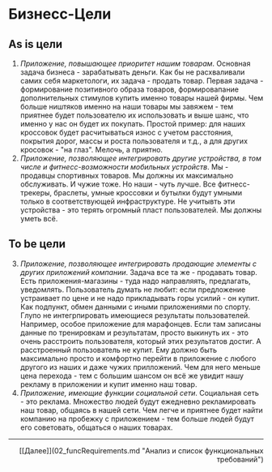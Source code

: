 # Бизнесс-Цели
## As is цели
1. *Приложение, повышающее приоритет нашим товарам*. Основная задача бизнеса - зарабатывать деньги. Как бы не расхваливали самих себя маркетологи, их задача - продать товар. Первая задача - формирование позитивного образа товаров, формировапание дополнительных стимулов купить именно товары нашей фирмы. Чем больше ништяков именно на наши товары мы завяжем - тем приятнее будет пользователю их использовать и выше шанс, что именно у нас он будет их покупать. Простой пример: для наших кроссовок будет расчитываться износ с учетом расстояния, покрытия дорог, массы и роста пользователя и т.д., а для других кросовок - "на глаз". Мелочь, а приятно.
2. *Приложение, позволяющее интегрировать другие устройства, в том числе и фитнесс-возможности мобильных устройств*. Мы - продавцы спортивных товаров. Мы должны их максимально обслуживать. И чужие тоже. Но наши - чуть лучше. Все фитнесс-трекеры, браслеты, умные кроссовки и бутылки будут умными только в соответствующей инфраструктуре. Не учитывть эти устройства - это терять огромный пласт пользователей. Мы должны уметь всё.

## To be цели
3. *Приложение, позволяющее интегрировать продающие элементы с других приложений компании*. Задача все та же - продавать товар. Есть приложения-магазины - туда надо направляять, предлагать, уведомлять. Пользователь думать не любит: если предложение устраивает по цене и не надо прикладывать горы усилий - он купит. Как подпункт, обмен данными с иными приложениями по спорту. Глупо не интегрпировать имеющиеся результаты пользователей. Например, особое приложение для марафонцев. Если там записаны данные по тренировкам и результатам, просто выкинуть их - это очень расстроить пользователя, который этих результатов достиг. А расстроенный пользователь не купит. Ему должно быть максимально просто и комфортно перейти в приложение с любого другого из наших и даже чужих прилложений. Чем для него меньше цена перехода - тем с большим шансом он всё же увидит нашу рекламу в приложении и купит именно наш товар.
4. *Приложение, имеющие функции социальной сети*. Социальная сеть - это реклама. Множество людей будут ежедневно рекламировать наш товар, общаясь в нашей сети. Чем легче и приятнее будет найти компанию на пробежку с приложением - тем больше людей будут его советовать, общаться о наших товарах.

---
<p align="right">[[Далее]](02_funcRequirements.md "Анализ и список функциональных требований")</p>